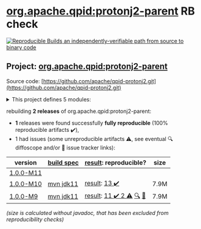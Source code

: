 [org.apache.qpid:protonj2-parent](https://search.maven.org/artifact/org.apache.qpid/protonj2-parent/) RB check
=======

[![Reproducible Builds](https://reproducible-builds.org/images/logos/rb.svg) an independently-verifiable path from source to binary code](https://reproducible-builds.org/)

## Project: [org.apache.qpid:protonj2-parent](https://search.maven.org/artifact/org.apache.qpid/protonj2-parent/)

Source code: [https://github.com/apache/qpid-protonj2.git](https://github.com/apache/qpid-protonj2.git)

<details><summary>This project defines 5 modules:</summary>

* [org.apache.qpid:apache-qpid-protonj2](https://search.maven.org/artifact/org.apache.qpid/apache-qpid-protonj2/)
* [org.apache.qpid:protonj2](https://search.maven.org/artifact/org.apache.qpid/protonj2/)
* [org.apache.qpid:protonj2-client](https://search.maven.org/artifact/org.apache.qpid/protonj2-client/)
* [org.apache.qpid:protonj2-parent](https://search.maven.org/artifact/org.apache.qpid/protonj2-parent/)
* [org.apache.qpid:protonj2-test-driver](https://search.maven.org/artifact/org.apache.qpid/protonj2-test-driver/)
</details>

rebuilding **2 releases** of org.apache.qpid:protonj2-parent:
- **1** releases were found successfully **fully reproducible** (100% reproducible artifacts :heavy_check_mark:),
- 1 had issues (some unreproducible artifacts :warning:, see eventual :mag: diffoscope and/or :memo: issue tracker links):

| version | [build spec](/BUILDSPEC.md) | [result](https://reproducible-builds.org/docs/jvm/): reproducible? | size |
| -- | --------- | ------ | -- |
| [1.0.0-M11](https://search.maven.org/artifact/org.apache.qpid/protonj2-parent/1.0.0-M11/pom) | | | |
| [1.0.0-M10](https://search.maven.org/artifact/org.apache.qpid/protonj2-parent/1.0.0-M10/pom) | [mvn jdk11](protonj2-1.0.0-M10.buildspec) | [result](protonj2-parent-1.0.0-M10.buildinfo): [13 :heavy_check_mark: ](protonj2-parent-1.0.0-M10.buildcompare) | 7.9M |
| [1.0.0-M9](https://search.maven.org/artifact/org.apache.qpid/protonj2-parent/1.0.0-M9/pom) | [mvn jdk11](protonj2-1.0.0-M9.buildspec) | [result](protonj2-parent-1.0.0-M9.buildinfo): [11 :heavy_check_mark:  2 :warning:](protonj2-parent-1.0.0-M9.buildcompare) [:mag:](protonj2-parent-1.0.0-M9.diffoscope) [:memo:](https://github.com/apache/qpid-protonj2/pull/4) | 7.9M |

<i>(size is calculated without javadoc, that has been excluded from reproducibility checks)</i>
